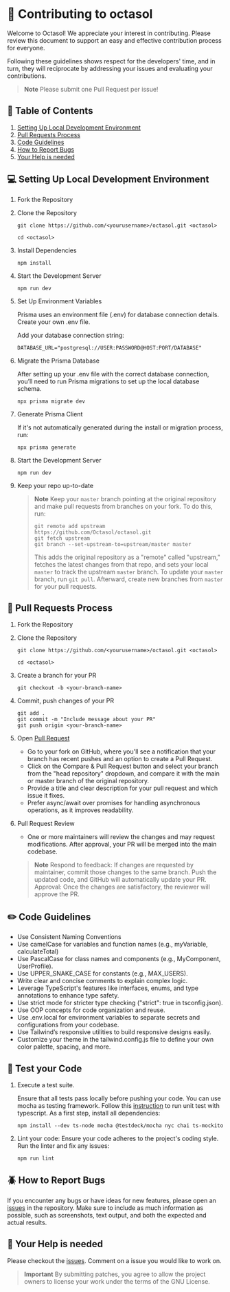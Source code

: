 # 🤝 Contributing to octasol

Welcome to Octasol! We appreciate your interest in contributing. Please review this document to support an easy and effective contribution process for everyone.

Following these guidelines shows respect for the developers' time, and in turn, they will reciprocate by addressing your issues and evaluating your contributions.

>**Note**
> Please submit one Pull Request per issue! 


## 👀 Table of Contents
1. [Setting Up Local Development Environment](#Setting-Up-Local-Development-Environment)
1. [Pull Requests Process](#Pull-Requests-Process)
1. [Code Guidelines](#Code-Guidelines)
1. [How to Report Bugs](#How-to-Report-Bugs)
1. [Your Help is needed](#Your-Help-is-needed)


## 💻 Setting Up Local Development Environment


1. Fork the Repository
1. Clone the Repository

    ```
    git clone https://github.com/<yourusername>/octasol.git <octasol>

    cd <octasol>
    ```


1. Install Dependencies

    ```
    npm install
    ```
1. Start the Development Server

    ```
    npm run dev
    ```
1. Set Up Environment Variables

    Prisma uses an environment file (.env) for database connection details. Create your own .env file.
    
    Add your database connection string:

    ```
    DATABASE_URL="postgresql://USER:PASSWORD@HOST:PORT/DATABASE"
    ```

1. Migrate the Prisma Database

    After setting up your .env file with the correct database connection, you’ll need to run Prisma migrations to set up the local database schema.

    ```
    npx prisma migrate dev
    ```
1. Generate Prisma Client

    If it's not automatically generated during the install or migration process, run:

    ```
    npx prisma generate
    ```

1. Start the Development Server

    ```
    npm run dev
    ```

1. Keep your repo up-to-date
    > **Note**
    > Keep your `master` branch pointing at the original repository and make
    > pull requests from branches on your fork. To do this, run:
    >
    > ```
    > git remote add upstream https://github.com/Octasol/octasol.git
    > git fetch upstream
    > git branch --set-upstream-to=upstream/master master
    > ```
    >
    > This adds the original repository as a "remote" called "upstream," fetches the latest changes from that repo, 
    >and sets your local `master` to track the upstream `master` branch. To update your `master` branch, run `git pull`. 
    >Afterward, create new branches from `master` for your pull requests.


## 👾 Pull Requests Process

1. Fork the Repository
1. Clone the Repository

     ```
    git clone https://github.com/<yourusername>/octasol.git <octasol>

    cd <octasol>
    ```

1. Create a branch for your PR 

    ```
    git checkout -b <your-branch-name>
    ```

1. Commit, push changes of your PR 

    ```
    git add . 
    git commit -m "Include message about your PR"
    git push origin <your-branch-name>
    ```

1. Open [Pull Request](https://docs.github.com/de/pull-requests/collaborating-with-pull-requests/proposing-changes-to-your-work-with-pull-requests/about-pull-requests)
    * Go to your fork on GitHub, where you'll see a notification that your branch has recent pushes and an option to create a Pull Request. 
    * Click on the Compare & Pull Request button and select your branch from the "head repository" dropdown, and compare it with the main or master branch of the original repository.  
    * Provide a title and clear description for your pull request and which issue it fixes. 
    * Prefer async/await over promises for handling asynchronous operations, as it improves readability.

1. Pull Request Review  
    * One or more maintainers will review the changes and may request modifications. After approval, your PR will be merged into the main codebase.

    > **Note**
    > Respond to feedback: If changes are requested by maintainer, commit those changes to the same branch. Push the updated code, and GitHub will automatically update your PR.
    > Approval: Once the changes are satisfactory, the reviewer will approve the PR.

## ✏️ Code Guidelines

* Use Consistent Naming Conventions
* Use camelCase for variables and function names (e.g., myVariable, calculateTotal)
* Use PascalCase for class names and components (e.g., MyComponent, UserProfile).
* Use UPPER_SNAKE_CASE for constants (e.g., MAX_USERS).
* Write clear and concise comments to explain complex logic.
* Leverage TypeScript's features like interfaces, enums, and type annotations to enhance type safety.
* Use strict mode for stricter type checking ("strict": true in tsconfig.json).
* Use OOP concepts for code organization and reuse.
* Use .env.local for environment variables to separate secrets and configurations from your codebase.
* Use Tailwind’s responsive utilities to build responsive designs easily.
* Customize your theme in the tailwind.config.js file to define your own color palette, spacing, and more.

## 🚨 Test your Code
1. Execute a test suite. 

    Ensure that all tests pass locally before pushing your code. 
    You can use mocha as testing framework. Follow this [instruction](https://medium.com/swlh/how-to-setting-up-unit-tests-with-typescript-871c0f4f1609) to run unit test with typescript. 
    As a first step, install all dependencies:


    ```
    npm install --dev ts-node mocha @testdeck/mocha nyc chai ts-mockito
    ```
1. Lint your code: Ensure your code adheres to the project's coding style. Run the linter and fix any issues:


    ```
    npm run lint
    ```


## 🪲 How to Report Bugs
If you encounter any bugs or have ideas for new features, please open an [issues](#https://github.com/Octasol/octasol/issues) in the repository. Make sure to include as much information as possible, such as screenshots, text output, and both the expected and actual results.

## 💯 Your Help is needed
Please checkout the [issues](#https://github.com/Octasol/octasol/issues). Comment on a issue you would like to work on. 

> **Important**
> By submitting patches, you agree to allow the project owners to license your work under the terms of the GNU License.